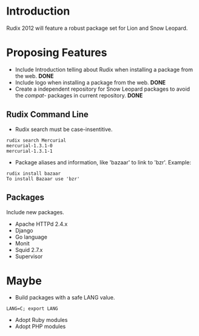 # Introduction #

Rudix 2012 will feature a robust package set for Lion and Snow Leopard.

# Proposing Features #

  * Include Introduction telling about Rudix when installing a package from the web. **DONE**
  * Include logo when installing a package from the web. **DONE**
  * Create a independent repository for Snow Leopard packages to avoid the _compat-_ packages in current repository. **DONE**

## Rudix Command Line ##

  * Rudix search must be case-insentitive.
```
rudix search Mercurial
mercurial-1.3.1-0
mercurial-1.3.1-1
```

  * Package aliases and information, like 'bazaar' to link to 'bzr'. Example:
```
rudix install bazaar
To install Bazaar use 'bzr'
```

## Packages ##

Include new packages.

  * Apache HTTPd 2.4.x
  * Django
  * Go language
  * Monit
  * Squid 2.7.x
  * Supervisor

# Maybe #

  * Build packages with a safe LANG value.
```
LANG=C; export LANG
```
  * Adopt Ruby modules
  * Adopt PHP modules